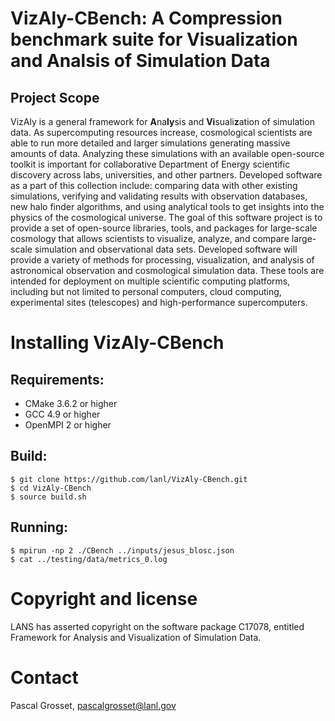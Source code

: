 # VizAly-CBench: A Compression benchmark suite for Visualization and Analsis of Simulation Data

## Project Scope
VizAly is a general framework for **A**na**ly**sis and **Vi**suali**z**ation of simulation data. As supercomputing resources increase, cosmological scientists are able to run more detailed and larger simulations generating massive amounts of data. Analyzing these simulations with an available open-source toolkit is important for collaborative Department of Energy scientific discovery across labs, universities, and other partners. Developed software as a part of this collection include: comparing data with other existing simulations, verifying and validating results with observation databases, new halo finder algorithms, and using analytical tools to get insights into the physics of the cosmological universe. The goal of this software project is to provide a set of open-source libraries, tools, and packages for large-scale cosmology that allows scientists to visualize, analyze, and compare large-scale simulation and observational data sets. Developed software will provide a variety of methods for processing, visualization, and analysis of astronomical observation and cosmological simulation data. These tools are intended for deployment on multiple scientific computing platforms, including but not limited to personal computers, cloud computing, experimental sites (telescopes) and high-performance supercomputers.


# Installing VizAly-CBench
## Requirements:
* CMake 3.6.2 or higher
* GCC 4.9 or higher
* OpenMPI 2 or higher

## Build:
```
$ git clone https://github.com/lanl/VizAly-CBench.git
$ cd VizAly-CBench
$ source build.sh
```

## Running:
```
$ mpirun -np 2 ./CBench ../inputs/jesus_blosc.json
$ cat ../testing/data/metrics_0.log
```

# Copyright and license
LANS has asserted copyright on the software package C17078, entitled Framework for Analysis and Visualization of Simulation Data.   

# Contact
Pascal Grosset, pascalgrosset@lanl.gov
